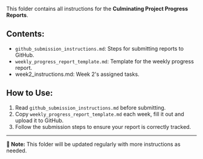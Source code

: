 This folder contains all instructions for the **Culminating Project Progress Reports**.

## Contents:
- `github_submission_instructions.md`: Steps for submitting reports to GitHub.
- `weekly_progress_report_template.md`: Template for the weekly progress report.
- week2_instructions.md: Week 2's assigned tasks.

## How to Use:
1. Read `github_submission_instructions.md` before submitting.
2. Copy `weekly_progress_report_template.md` each week, fill it out and upload it to GitHub.
3. Follow the submission steps to ensure your report is correctly tracked.

---
**📌 Note:** This folder will be updated regularly with more instructions as needed.
